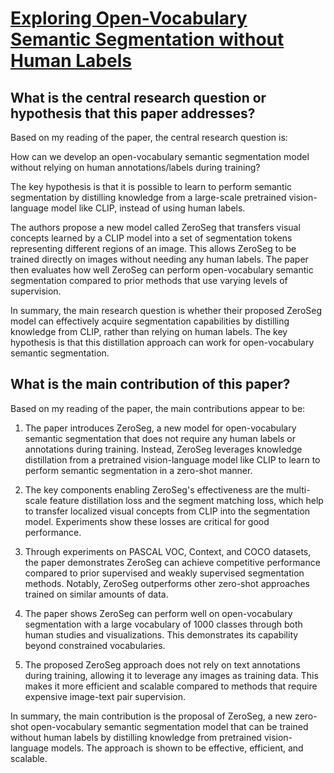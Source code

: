 # [Exploring Open-Vocabulary Semantic Segmentation without Human Labels](https://arxiv.org/abs/2306.00450)

## What is the central research question or hypothesis that this paper addresses?

 Based on my reading of the paper, the central research question is: 

How can we develop an open-vocabulary semantic segmentation model without relying on human annotations/labels during training?

The key hypothesis is that it is possible to learn to perform semantic segmentation by distilling knowledge from a large-scale pretrained vision-language model like CLIP, instead of using human labels. 

The authors propose a new model called ZeroSeg that transfers visual concepts learned by a CLIP model into a set of segmentation tokens representing different regions of an image. This allows ZeroSeg to be trained directly on images without needing any human labels. The paper then evaluates how well ZeroSeg can perform open-vocabulary semantic segmentation compared to prior methods that use varying levels of supervision.

In summary, the main research question is whether their proposed ZeroSeg model can effectively acquire segmentation capabilities by distilling knowledge from CLIP, rather than relying on human labels. The key hypothesis is that this distillation approach can work for open-vocabulary semantic segmentation.


## What is the main contribution of this paper?

 Based on my reading of the paper, the main contributions appear to be:

1. The paper introduces ZeroSeg, a new model for open-vocabulary semantic segmentation that does not require any human labels or annotations during training. Instead, ZeroSeg leverages knowledge distillation from a pretrained vision-language model like CLIP to learn to perform semantic segmentation in a zero-shot manner.

2. The key components enabling ZeroSeg's effectiveness are the multi-scale feature distillation loss and the segment matching loss, which help to transfer localized visual concepts from CLIP into the segmentation model. Experiments show these losses are critical for good performance.

3. Through experiments on PASCAL VOC, Context, and COCO datasets, the paper demonstrates ZeroSeg can achieve competitive performance compared to prior supervised and weakly supervised segmentation methods. Notably, ZeroSeg outperforms other zero-shot approaches trained on similar amounts of data.

4. The paper shows ZeroSeg can perform well on open-vocabulary segmentation with a large vocabulary of 1000 classes through both human studies and visualizations. This demonstrates its capability beyond constrained vocabularies.

5. The proposed ZeroSeg approach does not rely on text annotations during training, allowing it to leverage any images as training data. This makes it more efficient and scalable compared to methods that require expensive image-text pair supervision.

In summary, the main contribution is the proposal of ZeroSeg, a new zero-shot open-vocabulary semantic segmentation model that can be trained without human labels by distilling knowledge from pretrained vision-language models. The approach is shown to be effective, efficient, and scalable.
